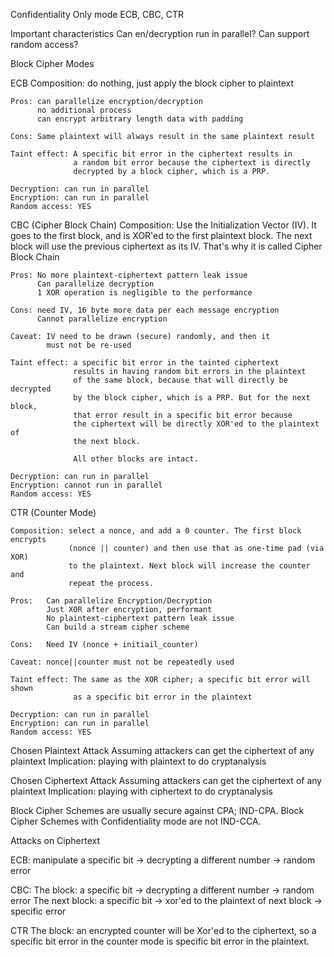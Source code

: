 Confidentiality Only mode
    ECB, CBC, CTR

Important characteristics
    Can en/decryption run in parallel?
    Can support random access?



Block Cipher Modes

ECB
    Composition: do nothing, just apply the block cipher to plaintext

    Pros: can parallelize encryption/decryption
          no additional process
          can encrypt arbitrary length data with padding

    Cons: Same plaintext will always result in the same plaintext result

    Taint effect: A specific bit error in the ciphertext results in
                  a random bit error because the ciphertext is directly
                  decrypted by a block cipher, which is a PRP.

    Decryption: can run in parallel
    Encryption: can run in parallel
    Random access: YES

CBC (Cipher Block Chain)
    Composition: Use the Initialization Vector (IV). It goes to the
    first block, and is XOR'ed to the first plaintext block. The next
    block will use the previous ciphertext as its IV.
    That's why it is called Cipher Block Chain

    Pros: No more plaintext-ciphertext pattern leak issue
          Can parallelize decryption
          1 XOR operation is negligible to the performance

    Cons: need IV, 16 byte more data per each message encryption
          Cannot parallelize encryption

    Caveat: IV need to be drawn (secure) randomly, and then it
            must not be re-used

    Taint effect: a specific bit error in the tainted ciphertext
                  results in having random bit errors in the plaintext
                  of the same block, because that will directly be decrypted
                  by the block cipher, which is a PRP. But for the next block,
                  that error result in a specific bit error because
                  the ciphertext will be directly XOR'ed to the plaintext of
                  the next block.

                  All other blocks are intact.

    Decryption: can run in parallel
    Encryption: cannot run in parallel
    Random access: YES

CTR (Counter Mode)

    Composition: select a nonce, and add a 0 counter. The first block encrypts
                 (nonce || counter) and then use that as one-time pad (via XOR)
                 to the plaintext. Next block will increase the counter and
                 repeat the process.

    Pros:   Can parallelize Encryption/Decryption
            Just XOR after encryption, performant
            No plaintext-ciphertext pattern leak issue
            Can build a stream cipher scheme

    Cons:   Need IV (nonce + initiail_counter)

    Caveat: nonce||counter must not be repeatedly used

    Taint effect: The same as the XOR cipher; a specific bit error will shown
                  as a specific bit error in the plaintext

    Decryption: can run in parallel
    Encryption: can run in parallel
    Random access: YES


Chosen Plaintext Attack
    Assuming attackers can get the ciphertext of any plaintext
    Implication: playing with plaintext to do cryptanalysis

Chosen Ciphertext Attack
    Assuming attackers can get the ciphertext of any plaintext
    Implication: playing with ciphertext to do cryptanalysis

Block Cipher Schemes are usually secure against CPA; IND-CPA.
Block Cipher Schemes with Confidentiality mode are not IND-CCA.



Attacks on Ciphertext

ECB: manipulate a specific bit -> decrypting a different number -> random error

CBC:
The block: a specific bit -> decrypting a different number -> random error
The next block: a specific bit -> xor'ed to the plaintext of next block
                -> specific error

CTR
The block: an encrypted counter will be Xor'ed to the ciphertext,
so a specific bit error in the counter mode is specific bit error
in the plaintext.


